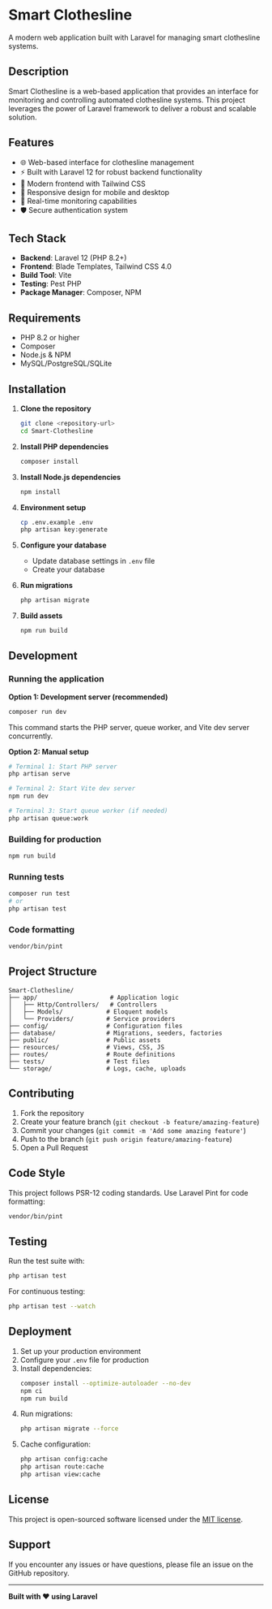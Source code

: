 # Smart Clothesline

A modern web application built with Laravel for managing smart clothesline systems.

## Description

Smart Clothesline is a web-based application that provides an interface for monitoring and controlling automated clothesline systems. This project leverages the power of Laravel framework to deliver a robust and scalable solution.

## Features

- 🌐 Web-based interface for clothesline management
- ⚡ Built with Laravel 12 for robust backend functionality
- 🎨 Modern frontend with Tailwind CSS
- 📱 Responsive design for mobile and desktop
- 🔧 Real-time monitoring capabilities
- 🛡️ Secure authentication system

## Tech Stack

- **Backend**: Laravel 12 (PHP 8.2+)
- **Frontend**: Blade Templates, Tailwind CSS 4.0
- **Build Tool**: Vite
- **Testing**: Pest PHP
- **Package Manager**: Composer, NPM

## Requirements

- PHP 8.2 or higher
- Composer
- Node.js & NPM
- MySQL/PostgreSQL/SQLite

## Installation

1. **Clone the repository**
   ```bash
   git clone <repository-url>
   cd Smart-Clothesline
   ```

2. **Install PHP dependencies**
   ```bash
   composer install
   ```

3. **Install Node.js dependencies**
   ```bash
   npm install
   ```

4. **Environment setup**
   ```bash
   cp .env.example .env
   php artisan key:generate
   ```

5. **Configure your database**
   - Update database settings in `.env` file
   - Create your database

6. **Run migrations**
   ```bash
   php artisan migrate
   ```

7. **Build assets**
   ```bash
   npm run build
   ```

## Development

### Running the application

**Option 1: Development server (recommended)**
```bash
composer run dev
```
This command starts the PHP server, queue worker, and Vite dev server concurrently.

**Option 2: Manual setup**
```bash
# Terminal 1: Start PHP server
php artisan serve

# Terminal 2: Start Vite dev server
npm run dev

# Terminal 3: Start queue worker (if needed)
php artisan queue:work
```

### Building for production

```bash
npm run build
```

### Running tests

```bash
composer run test
# or
php artisan test
```

### Code formatting

```bash
vendor/bin/pint
```

## Project Structure

```
Smart-Clothesline/
├── app/                    # Application logic
│   ├── Http/Controllers/   # Controllers
│   ├── Models/            # Eloquent models
│   └── Providers/         # Service providers
├── config/                # Configuration files
├── database/              # Migrations, seeders, factories
├── public/                # Public assets
├── resources/             # Views, CSS, JS
├── routes/                # Route definitions
├── tests/                 # Test files
└── storage/               # Logs, cache, uploads
```

## Contributing

1. Fork the repository
2. Create your feature branch (`git checkout -b feature/amazing-feature`)
3. Commit your changes (`git commit -m 'Add some amazing feature'`)
4. Push to the branch (`git push origin feature/amazing-feature`)
5. Open a Pull Request

## Code Style

This project follows PSR-12 coding standards. Use Laravel Pint for code formatting:

```bash
vendor/bin/pint
```

## Testing

Run the test suite with:

```bash
php artisan test
```

For continuous testing:

```bash
php artisan test --watch
```

## Deployment

1. Set up your production environment
2. Configure your `.env` file for production
3. Install dependencies:
   ```bash
   composer install --optimize-autoloader --no-dev
   npm ci
   npm run build
   ```
4. Run migrations:
   ```bash
   php artisan migrate --force
   ```
5. Cache configuration:
   ```bash
   php artisan config:cache
   php artisan route:cache
   php artisan view:cache
   ```

## License

This project is open-sourced software licensed under the [MIT license](https://opensource.org/licenses/MIT).

## Support

If you encounter any issues or have questions, please file an issue on the GitHub repository.

---

**Built with ❤️ using Laravel**
